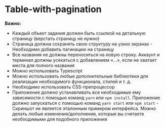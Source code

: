 # Table-with-pagination
**Важно:**  
- Каждый объект задания должен быть ссылкой на детальную страницу (верстать страницу не нужно) 
- Страница должна сохранять свою структуру на узких экранах - Необходимо добавить пагинацию на страницу 
- Все названия не должны переноситься на новую строку. Аккаунт и терминал должны усекаться с добавлением «...», если не хватает места для полного названия 
- Можно использовать Typescript 
- Можно использовать любые дополнительные библиотеки для реализации необходимого функционала, стилей и т. д. 
- Необходимо использовать CSS-препроцессор 
- Приложение должно устанавливать все необходимые ему зависимости с помощью команд `yarn` или `npm install`. Приложение должно запускаться с помощью команд `yarn start` или `npm start` - Скриншот не является эталонным примером интерфейса. Можно делать любые изменения/дополнения, которые вы считаете необходимыми для подобного приложения
